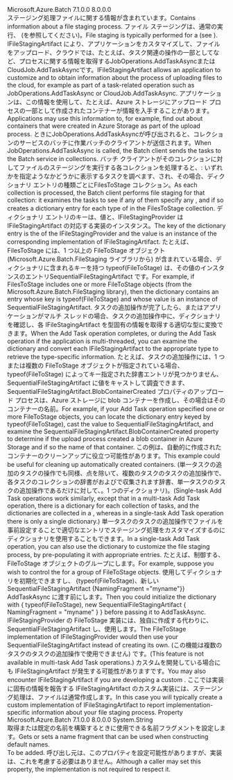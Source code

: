 <Type Name="IFileStagingArtifact" FullName="Microsoft.Azure.Batch.IFileStagingArtifact">
  <TypeSignature Language="C#" Value="public interface IFileStagingArtifact" />
  <TypeSignature Language="ILAsm" Value=".class public interface auto ansi abstract IFileStagingArtifact" />
  <TypeSignature Language="DocId" Value="T:Microsoft.Azure.Batch.IFileStagingArtifact" />
  <TypeSignature Language="VB.NET" Value="Public Interface IFileStagingArtifact" />
  <TypeSignature Language="F#" Value="type IFileStagingArtifact = interface" />
  <AssemblyInfo>
    <AssemblyName>Microsoft.Azure.Batch</AssemblyName>
    <AssemblyVersion>7.1.0.0</AssemblyVersion>
    <AssemblyVersion>8.0.0.0</AssemblyVersion>
  </AssemblyInfo>
  <Interfaces />
  <Docs>
    <summary>
            <span data-ttu-id="f2ba7-101">ステージング処理ファイルに関する情報が含まれています。</span><span class="sxs-lookup"><span data-stu-id="f2ba7-101">Contains information about a file staging process.</span></span>  <span data-ttu-id="f2ba7-102">ファイル ステージングは、通常の実行、 <see cref="T:Microsoft.Azure.Batch.CloudTask" /> (を参照してください<see cref="P:Microsoft.Azure.Batch.CloudTask.FilesToStage" />)。</span><span class="sxs-lookup"><span data-stu-id="f2ba7-102">File staging is typically performed for a <see cref="T:Microsoft.Azure.Batch.CloudTask" /> (see <see cref="P:Microsoft.Azure.Batch.CloudTask.FilesToStage" />).</span></span>
            </summary>
    <remarks>
      <para>
            <span data-ttu-id="f2ba7-103">IFileStagingArtifact により、アプリケーションをカスタマイズして、ファイルをアップロード、クラウドでは、たとえば、タスク関連の操作の一部としてなど、プロセスに関する情報を取得する<see cref="M:Microsoft.Azure.Batch.JobOperations.AddTaskAsync(System.String,System.Collections.Generic.IEnumerable{Microsoft.Azure.Batch.CloudTask},Microsoft.Azure.Batch.BatchClientParallelOptions,System.Collections.Concurrent.ConcurrentBag{System.Collections.Concurrent.ConcurrentDictionary{System.Type,Microsoft.Azure.Batch.IFileStagingArtifact}},System.Nullable{System.TimeSpan},System.Collections.Generic.IEnumerable{Microsoft.Azure.Batch.BatchClientBehavior})">JobOperations.AddTaskAsync</see>または<see cref="M:Microsoft.Azure.Batch.CloudJob.AddTaskAsync(Microsoft.Azure.Batch.CloudTask,System.Collections.Concurrent.ConcurrentDictionary{System.Type,Microsoft.Azure.Batch.IFileStagingArtifact},System.Collections.Generic.IEnumerable{Microsoft.Azure.Batch.BatchClientBehavior},System.Threading.CancellationToken)">CloudJob.AddTaskAsync</see>です。</span><span class="sxs-lookup"><span data-stu-id="f2ba7-103">IFileStagingArtifact allows an application to customize and to obtain information about the process of uploading files to the cloud, for example as part of a task-related operation such as <see cref="M:Microsoft.Azure.Batch.JobOperations.AddTaskAsync(System.String,System.Collections.Generic.IEnumerable{Microsoft.Azure.Batch.CloudTask},Microsoft.Azure.Batch.BatchClientParallelOptions,System.Collections.Concurrent.ConcurrentBag{System.Collections.Concurrent.ConcurrentDictionary{System.Type,Microsoft.Azure.Batch.IFileStagingArtifact}},System.Nullable{System.TimeSpan},System.Collections.Generic.IEnumerable{Microsoft.Azure.Batch.BatchClientBehavior})">JobOperations.AddTaskAsync</see> or <see cref="M:Microsoft.Azure.Batch.CloudJob.AddTaskAsync(Microsoft.Azure.Batch.CloudTask,System.Collections.Concurrent.ConcurrentDictionary{System.Type,Microsoft.Azure.Batch.IFileStagingArtifact},System.Collections.Generic.IEnumerable{Microsoft.Azure.Batch.BatchClientBehavior},System.Threading.CancellationToken)">CloudJob.AddTaskAsync</see>.</span></span>  <span data-ttu-id="f2ba7-104">アプリケーションは、この情報を使用して、たとえば、Azure ストレージにアップロード プロセスの一部として作成されたコンテナーが情報を入手することがあります。</span><span class="sxs-lookup"><span data-stu-id="f2ba7-104">Applications may use this information to, for example, find out about containers that were created in Azure Storage as part of the upload process.</span></span>
            </para>
      <para>
            <span data-ttu-id="f2ba7-105">ときに<see cref="M:Microsoft.Azure.Batch.JobOperations.AddTaskAsync(System.String,System.Collections.Generic.IEnumerable{Microsoft.Azure.Batch.CloudTask},Microsoft.Azure.Batch.BatchClientParallelOptions,System.Collections.Concurrent.ConcurrentBag{System.Collections.Concurrent.ConcurrentDictionary{System.Type,Microsoft.Azure.Batch.IFileStagingArtifact}},System.Nullable{System.TimeSpan},System.Collections.Generic.IEnumerable{Microsoft.Azure.Batch.BatchClientBehavior})">JobOperations.AddTaskAsync</see>が呼び出されると、コレクションのサービスのバッチに作業バッチのクライアントが送信されます。</span><span class="sxs-lookup"><span data-stu-id="f2ba7-105">When <see cref="M:Microsoft.Azure.Batch.JobOperations.AddTaskAsync(System.String,System.Collections.Generic.IEnumerable{Microsoft.Azure.Batch.CloudTask},Microsoft.Azure.Batch.BatchClientParallelOptions,System.Collections.Concurrent.ConcurrentBag{System.Collections.Concurrent.ConcurrentDictionary{System.Type,Microsoft.Azure.Batch.IFileStagingArtifact}},System.Nullable{System.TimeSpan},System.Collections.Generic.IEnumerable{Microsoft.Azure.Batch.BatchClientBehavior})">JobOperations.AddTaskAsync</see> is called, the Batch client sends the tasks to the Batch service in collections.</span></span>  <span data-ttu-id="f2ba7-106">バッチ クライアントがそのコレクションに対してファイルのステージングを実行する各コレクションを処理すると、: いずれかを指定ようなかどうかに表示するタスクを調べます<see cref="P:Microsoft.Azure.Batch.CloudTask.FilesToStage" />、され、その場合、ディクショナリ エントリの種類ごとに<see cref="T:Microsoft.Azure.Batch.FileStaging.IFileStagingProvider" />FilesToStage コレクション。</span><span class="sxs-lookup"><span data-stu-id="f2ba7-106">As each collection is processed, the Batch client performs file staging for that collection: it examines the tasks to see if any of them specify any <see cref="P:Microsoft.Azure.Batch.CloudTask.FilesToStage" />, and if so creates a dictionary entry for each type of <see cref="T:Microsoft.Azure.Batch.FileStaging.IFileStagingProvider" /> in the FilesToStage collection.</span></span> <span data-ttu-id="f2ba7-107">ディクショナリ エントリのキーは、<see cref="T:System.Type" />値と、IFileStagingProvider は IFileStagingArtifact の対応する実装のインスタンス。</span><span class="sxs-lookup"><span data-stu-id="f2ba7-107">The key of the dictionary entry is the <see cref="T:System.Type" /> of the IFileStagingProvider and the value is an instance of the corresponding implementation of IFileStagingArtifact.</span></span>  <span data-ttu-id="f2ba7-108">たとえば、FilesToStage には、1 つ以上の FileToStage オブジェクト (Microsoft.Azure.Batch.FileStaging ライブラリから) が含まれている場合、ディクショナリに含まれるキーを持つ typeof(FileToStage) は、その値のインスタンスのエントリSequentialFileStagingArtifact です。</span><span class="sxs-lookup"><span data-stu-id="f2ba7-108">For example, if FilesToStage includes one or more FileToStage objects (from the Microsoft.Azure.Batch.FileStaging library), then the dictionary contains an entry whose key is typeof(FileToStage) and whose value is an instance of SequentialFileStagingArtifact.</span></span>
            </para>
      <para>
            <span data-ttu-id="f2ba7-109">タスクの追加操作が完了したら、またはアプリケーションがマルチ スレッドの場合、タスクの追加操作中に、ディクショナリを確認し、各 IFileStagingArtifact を型固有の情報を取得する適切な型に変換できます。</span><span class="sxs-lookup"><span data-stu-id="f2ba7-109">When the Add Task operation completes, or during the Add Task operation if the application is multi-threaded, you can examine the dictionary and convert each IFileStagingArtifact to the appropriate type to retrieve the type-specific information.</span></span>  <span data-ttu-id="f2ba7-110">たとえば、タスクの追加操作には、1 つまたは複数の FileToStage オブジェクトが指定されている場合、typeof(FileToStage) によってキー指定された辞書エントリが見つかりません、SequentialFileStagingArtifact に値をキャストして調査できます、SequentialFileStagingArtifact.BlobContainerCreated プロパティのアップロード プロセスは、Azure ストレージに blob コンテナーを作成し、その場合はそのコンテナーの名前。</span><span class="sxs-lookup"><span data-stu-id="f2ba7-110">For example, if your Add Task operation specified one or more FileToStage objects, you can locate the dictionary entry keyed by typeof(FileToStage), cast the value to SequentialFileStagingArtifact, and examine the SequentialFileStagingArtifact.BlobContainerCreated property to determine if the upload process created a blob container in Azure Storage and if so the name of that container.</span></span>
            <span data-ttu-id="f2ba7-111">この例は、自動的に作成されたコンテナーのクリーンアップに役立つ可能性があります。</span><span class="sxs-lookup"><span data-stu-id="f2ba7-111">This example could be useful for cleaning up automatically created containers.</span></span>
            </para>
      <para>
            <span data-ttu-id="f2ba7-112">(単一タスクの追加のタスクの操作でも同様、点を除いて、複数のタスクのタスクの追加操作で、各タスクのコレクションの辞書がおよびで収集されます辞書、<see cref="T:System.Collections.Concurrent.ConcurrentBag`1" />単一タスクのタスクの追加操作であるだけに対して、。1 つのディクショナリ)。</span><span class="sxs-lookup"><span data-stu-id="f2ba7-112">(Single-task Add Task operations work similarly, except that in a multi-task Add Task operation, there is a dictionary for each collection of tasks, and the dictionaries are collected in a <see cref="T:System.Collections.Concurrent.ConcurrentBag`1" />, whereas in a single-task Add Task operation there is only a single dictionary.)</span></span>
            </para>
      <para>
            <span data-ttu-id="f2ba7-113">単一タスクのタスクの追加操作でファイルを事前設定することで適切なエントリでステージング処理をカスタマイズするのにディクショナリを使用することもできます。</span><span class="sxs-lookup"><span data-stu-id="f2ba7-113">In a single-task Add Task operation, you can also use the dictionary to customize the file staging process, by pre-populating it with appropriate entries.</span></span>  <span data-ttu-id="f2ba7-114">たとえば、制御する、 <see cref="P:Microsoft.Azure.Batch.IFileStagingArtifact.NamingFragment" /> FileToStage オブジェクトのグループにします。</span><span class="sxs-lookup"><span data-stu-id="f2ba7-114">For example, suppose you wish to control the <see cref="P:Microsoft.Azure.Batch.IFileStagingArtifact.NamingFragment" /> for a group of FileToStage objects.</span></span>  <span data-ttu-id="f2ba7-115">使用してディクショナリを初期化できますし、 <c>{typeof(FileToStage)、新しい SequentialFileStagingArtifact {NamingFragment ="myname"}}</c> AddTaskAsync に渡す前にします。</span><span class="sxs-lookup"><span data-stu-id="f2ba7-115">Then you could initialize the dictionary with <c>{ typeof(FileToStage), new SequentialFileStagingArtifact { NamingFragment = "myname" } }</c> before passing it to AddTaskAsync.</span></span>  <span data-ttu-id="f2ba7-116">IFileStagingProvider の FileToStage 実装には、独自に作成する代わりに、SequentialFileStagingArtifact し、使用します。</span><span class="sxs-lookup"><span data-stu-id="f2ba7-116">The FileToStage implementation of IFileStagingProvider would then use your SequentialFileStagingArtifact instead of creating its own.</span></span>  <span data-ttu-id="f2ba7-117">(この機能は複数のタスクのタスクの追加操作で使用できません) です。</span><span class="sxs-lookup"><span data-stu-id="f2ba7-117">(This feature is not available in multi-task Add Task operations.)</span></span>
            </para>
      <para>
            <span data-ttu-id="f2ba7-118">カスタムを開発している場合にも IFileStagingArtifact が発生する可能性があります<see cref="T:Microsoft.Azure.Batch.FileStaging.IFileStagingProvider" />です。</span><span class="sxs-lookup"><span data-stu-id="f2ba7-118">You may also encounter IFileStagingArtifact if you are developing a custom <see cref="T:Microsoft.Azure.Batch.FileStaging.IFileStagingProvider" />.</span></span>
            <span data-ttu-id="f2ba7-119">ここでは実装に固有の情報を報告する IFileStagingArtifact のカスタム実装には、ステージング処理は、ファイルは通常作成します。</span><span class="sxs-lookup"><span data-stu-id="f2ba7-119">In this case you will typically create a custom implementation of IFileStagingArtifact to report implementation-specific information about your file staging process.</span></span>
            </para>
    </remarks>
  </Docs>
  <Members>
    <Member MemberName="NamingFragment">
      <MemberSignature Language="C#" Value="public string NamingFragment { get; set; }" />
      <MemberSignature Language="ILAsm" Value=".property instance string NamingFragment" />
      <MemberSignature Language="DocId" Value="P:Microsoft.Azure.Batch.IFileStagingArtifact.NamingFragment" />
      <MemberSignature Language="VB.NET" Value="Public Property NamingFragment As String" />
      <MemberSignature Language="F#" Value="member this.NamingFragment : string with get, set" Usage="Microsoft.Azure.Batch.IFileStagingArtifact.NamingFragment" />
      <MemberType>Property</MemberType>
      <AssemblyInfo>
        <AssemblyName>Microsoft.Azure.Batch</AssemblyName>
        <AssemblyVersion>7.1.0.0</AssemblyVersion>
        <AssemblyVersion>8.0.0.0</AssemblyVersion>
      </AssemblyInfo>
      <ReturnValue>
        <ReturnType>System.String</ReturnType>
      </ReturnValue>
      <Docs>
        <summary>
            <span data-ttu-id="f2ba7-120">取得または既定の名前を構築するときに使用できる名前フラグメントを設定します。</span><span class="sxs-lookup"><span data-stu-id="f2ba7-120">Gets or sets a name fragment that can be used when constructing default names.</span></span>
            </summary>
        <value>To be added.</value>
        <remarks><span data-ttu-id="f2ba7-121">呼び出し元は、このプロパティを設定可能性がありますが、<see cref="T:Microsoft.Azure.Batch.FileStaging.IFileStagingProvider" />実装は、これを考慮する必要はありません。</span><span class="sxs-lookup"><span data-stu-id="f2ba7-121">Although a caller may set this property, the <see cref="T:Microsoft.Azure.Batch.FileStaging.IFileStagingProvider" /> implementation is not required to respect it.</span></span></remarks>
      </Docs>
    </Member>
  </Members>
</Type>